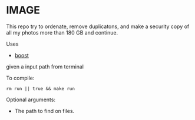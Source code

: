# IMAGE 
This repo try to ordenate, remove duplicatons, and make a security copy of all my photos more than 180 GB and continue.

Uses 
  - [boost](https://www.boost.org/)

given a input path from terminal 

To compile:
```terminal
rm run || true && make run
```
Optional arguments:
- The path to find on files.


